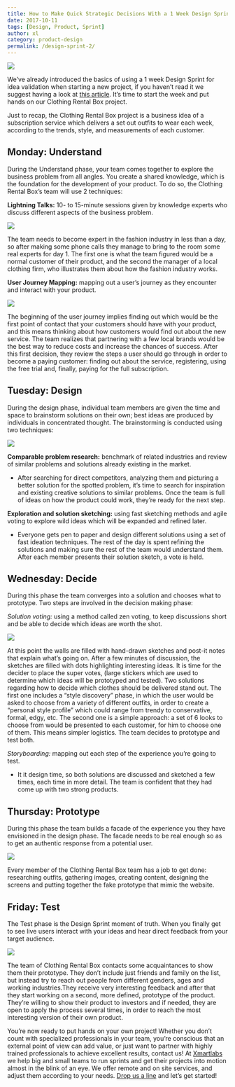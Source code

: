 ```yaml
---
title: How to Make Quick Strategic Decisions With a 1 Week Design Sprint. Part 2
date: 2017-10-11
tags: [Design, Product, Sprint]
author: xl
category: product-design
permalink: /design-sprint-2/
---
```


<img src="/images/sprint2/cover.jpg"/>

We’ve already introduced the basics of using a 1 week Design Sprint for idea validation when starting a new project, if you haven’t read it we suggest having a look at [this article](https://blog.xmartlabs.com/2017/10/11/DesignSprint1). It’s time to start the week and put hands on our Clothing Rental Box project.

Just to recap, the Clothing Rental Box project is a business idea of a subscription service which delivers a set out outfits to wear each week, according to the trends, style, and measurements of each customer.

## Monday: Understand

During the Understand phase, your team comes together to explore the business problem from all angles. You create a shared knowledge, which is the foundation for the development of your product. To do so, the Clothing Rental Box’s team will use 2 techniques:

**Lightning Talks:** 10- to 15-minute sessions given by knowledge experts who discuss different aspects of the business problem.

<img src="/images/sprint2/a.jpg"/>

The team needs to become expert in the fashion industry in less than a day, so after making some phone calls they manage to bring to the room some real experts for day 1. The first one is what the team figured would be a normal customer of their product, and the second the manager of a local clothing firm, who illustrates them about how the fashion industry works.

**User Journey Mapping:** mapping out a user’s journey as they encounter and interact with your product.

<img src="/images/sprint2/b.jpg"/>

The beginning of the user journey implies finding out which would be the first point of contact that your customers should have with your product, and this means thinking about how customers would find out about the new service. The team realizes that partnering with a few local brands would be the best way to reduce costs and increase the chances of success. After this first decision, they review the steps a user should go through in order to become a paying customer: finding out about the service, registering, using the free trial and, finally, paying for the full subscription.

## Tuesday: Design

During the design phase, individual team members are given the time and space to brainstorm solutions on their own; best ideas are produced by individuals in concentrated thought. The brainstorming is conducted using two techniques:

<img src="/images/sprint2/c.jpg"/>

**Comparable problem research:** benchmark of related industries and review of similar problems and solutions already existing in the market.

- After searching for direct competitors, analyzing them and picturing a better solution for the spotted problem, it’s time to search for inspiration and existing creative solutions to similar problems. Once the team is full of ideas on how the product could work, they’re ready for the next step.

**Exploration and solution sketching:** using fast sketching methods and agile voting to explore wild ideas which will be expanded and refined later.

- Everyone gets pen to paper and design different solutions using a set of fast ideation techniques. The rest of the day is spent refining the solutions and making sure the rest of the team would understand them. After each member presents their solution sketch, a vote is held.

## Wednesday: Decide

During this phase the team converges into a solution and chooses what to prototype. Two steps are involved in the decision making phase:

_Solution voting:_ using a method called zen voting, to keep discussions short and be able to decide which ideas are worth the shot.

<img src="/images/sprint2/d.jpg"/>

At this point the walls are filled with hand-drawn sketches and post-it notes that explain what’s going on. After a few minutes of discussion, the sketches are filled with dots highlighting interesting ideas. It is time for the decider to place the super votes, (large stickers which are used to determine which ideas will be prototyped and tested). Two solutions regarding how to decide which clothes should be delivered stand out. The first one includes a “style discovery” phase, in which the user would be asked to choose from a variety of different outfits, in order to create a “personal style profile” which could range from trendy to conservative, formal, edgy, etc. The second one is a simple approach: a set of 6 looks to choose from would be presented to each customer, for him to choose one of them. This means simpler logistics. The team decides to prototype and test both.

_Storyboarding:_ mapping out each step of the experience you’re going to test.

- It it design time, so both solutions are discussed and sketched a few times, each time in more detail. The team is confident that they had come up with two strong products.

## Thursday: Prototype

During this phase the team builds a facade of the experience you they have envisioned in the design phase. The facade needs to be real enough so as to get an authentic response from a potential user.

<img src="/images/sprint2/e.jpg"/>

Every member of the Clothing Rental Box team has a job to get done: researching outfits, gathering images, creating content, designing the screens and putting together the fake prototype that mimic the website.

## Friday: Test

The Test phase is the Design Sprint moment of truth. When you finally get to see live users interact with your ideas and hear direct feedback from your target audience.

<img src="/images/sprint2/f.jpg"/>

The team of Clothing Rental Box contacts some acquaintances to show them their prototype. They don’t include just friends and family on the list, but instead try to reach out people from different genders, ages and working industries.They receive very interesting feedback and after that they start working on a second, more defined, prototype of the product. They’re willing to show their product to investors and if needed, they are open to apply the process several times, in order to reach the most interesting version of their own product.

You’re now ready to put hands on your own project! Whether you don’t count with specialized professionals in your team, you’re conscious that an external point of view can add value, or just want to partner with highly trained professionals to achieve excellent results, contact us! At [Xmartlabs](https://xmartlabs.com) we help big and small teams to run sprints and get their projects into motion almost in the blink of an eye. We offer remote and on site services, and adjust them according to your needs. [Drop us a line](https://xmartlabs.com/contact) and let’s get started!
